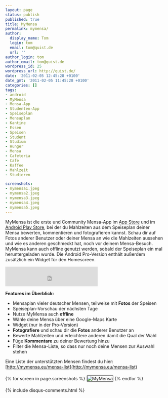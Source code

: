 ```yaml
---
layout: page
status: publish
published: true
title: MyMensa
permalink: mymensa/
author:
  display_name: Tom
  login: tom
  email: tom@quist.de
  url: ''
author_login: tom
author_email: tom@quist.de
wordpress_id: 25
wordpress_url: http://quist.de/
date: '2011-02-05 12:45:28 +0100'
date_gmt: '2011-02-05 11:45:28 +0100'
categories: []
tags:
- android
- MyMensa
- Mensa-App
- Studenten-App
- Speiseplan
- Mensaplan
- Kantine
- Essen
- Speisen
- Student
- Studium
- Hunger
- Mensa
- Cafeteria
- Cafe
- Kaffee
- Mahlzeit
- Studieren

screenshots:
- mymensa1.jpeg
- mymensa2.jpeg
- mymensa3.jpeg
- mymensa4.jpeg
- mymensa5.jpeg
---
```

MyMensa ist die erste und Community Mensa-App im [App Store](https://itunes.apple.com/de/app/mymensa-mensa-speiseplan/id498868290) und im [Android Play Store](https://play.google.com/store/apps/details?id=de.quist.app.mymensa), bei der du Mahlzeiten aus dem Speiseplan deiner Mensa bewerten, kommentieren und fotografieren kannst. Schau dir auf Fotos anderer Benutzer oder deiner Mensa an wie die Mahlzeiten aussehen und wie es anderen geschmeckt hat, noch vor deinem Mensa-Besuch. MyMensa kann auch offline genutzt werden, sobald der Speiseplan ein mal heruntergeladen wurde. Die Android Pro-Version enthält außerdem zusätzlich ein Widget für den Homescreen.  
<iframe src="http://www.facebook.com/plugins/likebox.php?href=http%3A%2F%2Fwww.facebook.com%2Fpages%2FMyMensa%2F119294151461718&amp;width=292&amp;colorscheme=light&amp;show_faces=false&amp;stream=false&amp;header=true&amp;height=62" scrolling="no" frameborder="0" style="border:none; overflow:hidden; width:292px; height:62px;" allowtransparency="true"></iframe>

**Features im Überblick:**

*   Mensaplan vieler deutscher Mensen, teilweise mit **Fotos** der Speisen
*   Speiseplan-Vorschau der nächsten Tage
*   Nutze MyMensa auch **offline**
*   Wähle deine Mensa über eine Google-Maps Karte
*   Widget (nur in der Pro-Version)
*   **Fotografiere** und schau dir die **Fotos** anderer Benutzer an
*   Bewerte Mahlzeiten und erleichtere anderen damit die Qual der Wahl
*   Füge **Kommentare** zu deiner Bewertung hinzu
*   Filter die Mensa-Liste, so dass nur noch deine Mensen zur Auswahl stehen

Eine Liste der unterstützten Mensen findest du hier: [http://mymensa.eu/mensa-list](http://mymensa.eu/mensa-list)

{% for screen in page.screenshots %}<img src="{{ screen | prepend: '/assets/' | prepend: site.baseurl | replace: '//', '/' }}" alt="MyMensa" style="display: inline-block; margin: 5px; border: 1px solid black;"/>{% endfor %}

{% include disqus-comments.html %}